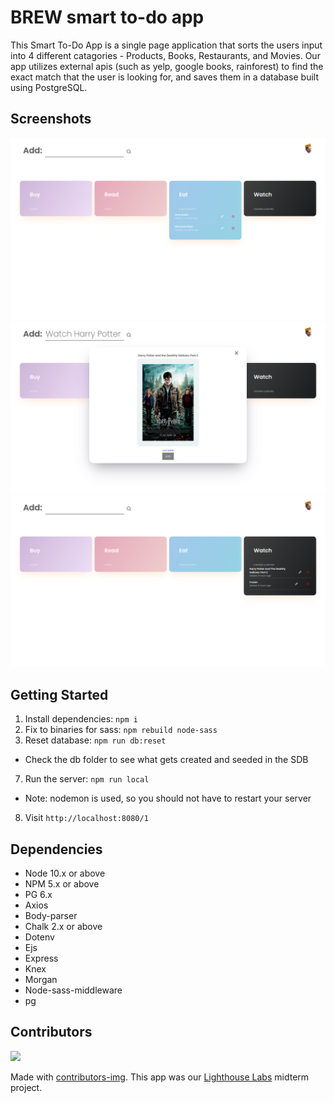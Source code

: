 # BREW smart to-do app

This Smart To-Do App is a single page application that sorts the users input into 4 different catagories - Products, Books, Restaurants, and Movies. Our app utilizes external apis (such as yelp, google books, rainforest) to find the exact match that the user is looking for, and saves them in a database built using PostgreSQL.

## Screenshots

!['Homepage'](https://github.com/Sirrom84/BREW/blob/master/public/homePage.png?raw=true)
!['SearchItem'](https://github.com/Sirrom84/BREW/blob/master/public/addToList.png?raw=true)
!['AddItem'](https://github.com/Sirrom84/BREW/blob/master/public/afterAdd.png?raw=true)

## Getting Started

1. Install dependencies: `npm i`
4. Fix to binaries for sass: `npm rebuild node-sass`
5. Reset database: `npm run db:reset`
  - Check the db folder to see what gets created and seeded in the SDB
7. Run the server: `npm run local`
  - Note: nodemon is used, so you should not have to restart your server
8. Visit `http://localhost:8080/1`


## Dependencies

- Node 10.x or above
- NPM 5.x or above
- PG 6.x
- Axios
- Body-parser
- Chalk 2.x or above
- Dotenv
- Ejs
- Express
- Knex
- Morgan
- Node-sass-middleware
- pg

## Contributors

<a href="https://github.com/natalidavid/BREW/graphs/contributors">
  <img src="https://contrib.rocks/image?repo=natalidavid/BREW" />
</a>

Made with [contributors-img](https://contrib.rocks).
This app was our [Lighthouse Labs](https://github.com/lighthouse-labs) midterm project.
